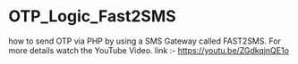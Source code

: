 # OTP_Logic_Fast2SMS
how to send OTP via PHP by using a SMS Gateway called FAST2SMS.
For more details watch the YouTube Video.
link :-  https://youtu.be/ZGdkqjnQE1o
